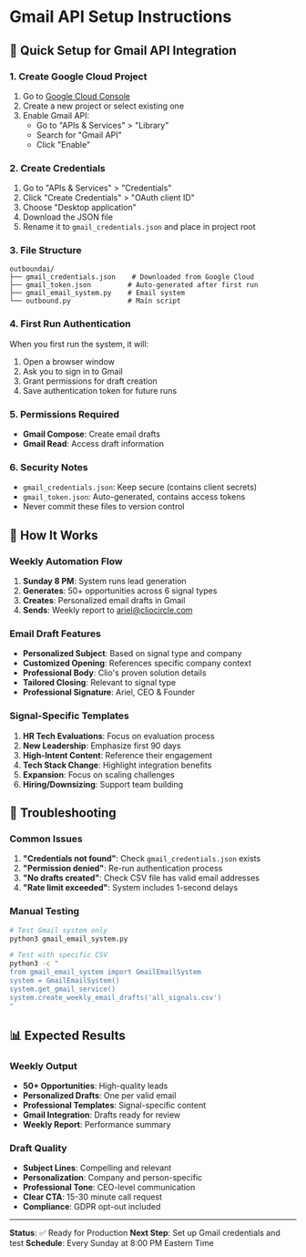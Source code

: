 # Gmail API Setup Instructions

## 🚀 Quick Setup for Gmail API Integration

### 1. Create Google Cloud Project
1. Go to [Google Cloud Console](https://console.cloud.google.com/)
2. Create a new project or select existing one
3. Enable Gmail API:
   - Go to "APIs & Services" > "Library"
   - Search for "Gmail API"
   - Click "Enable"

### 2. Create Credentials
1. Go to "APIs & Services" > "Credentials"
2. Click "Create Credentials" > "OAuth client ID"
3. Choose "Desktop application"
4. Download the JSON file
5. Rename it to `gmail_credentials.json` and place in project root

### 3. File Structure
```
outboundai/
├── gmail_credentials.json    # Downloaded from Google Cloud
├── gmail_token.json         # Auto-generated after first run
├── gmail_email_system.py    # Email system
└── outbound.py              # Main script
```

### 4. First Run Authentication
When you first run the system, it will:
1. Open a browser window
2. Ask you to sign in to Gmail
3. Grant permissions for draft creation
4. Save authentication token for future runs

### 5. Permissions Required
- **Gmail Compose**: Create email drafts
- **Gmail Read**: Access draft information

### 6. Security Notes
- `gmail_credentials.json`: Keep secure (contains client secrets)
- `gmail_token.json`: Auto-generated, contains access tokens
- Never commit these files to version control

## 📧 How It Works

### Weekly Automation Flow
1. **Sunday 8 PM**: System runs lead generation
2. **Generates**: 50+ opportunities across 6 signal types
3. **Creates**: Personalized email drafts in Gmail
4. **Sends**: Weekly report to ariel@cliocircle.com

### Email Draft Features
- **Personalized Subject**: Based on signal type and company
- **Customized Opening**: References specific company context
- **Professional Body**: Clio's proven solution details
- **Tailored Closing**: Relevant to signal type
- **Professional Signature**: Ariel, CEO & Founder

### Signal-Specific Templates
1. **HR Tech Evaluations**: Focus on evaluation process
2. **New Leadership**: Emphasize first 90 days
3. **High-Intent Content**: Reference their engagement
4. **Tech Stack Change**: Highlight integration benefits
5. **Expansion**: Focus on scaling challenges
6. **Hiring/Downsizing**: Support team building

## 🔧 Troubleshooting

### Common Issues
1. **"Credentials not found"**: Check `gmail_credentials.json` exists
2. **"Permission denied"**: Re-run authentication process
3. **"No drafts created"**: Check CSV file has valid email addresses
4. **"Rate limit exceeded"**: System includes 1-second delays

### Manual Testing
```bash
# Test Gmail system only
python3 gmail_email_system.py

# Test with specific CSV
python3 -c "
from gmail_email_system import GmailEmailSystem
system = GmailEmailSystem()
system.get_gmail_service()
system.create_weekly_email_drafts('all_signals.csv')
"
```

## 📊 Expected Results

### Weekly Output
- **50+ Opportunities**: High-quality leads
- **Personalized Drafts**: One per valid email
- **Professional Templates**: Signal-specific content
- **Gmail Integration**: Drafts ready for review
- **Weekly Report**: Performance summary

### Draft Quality
- **Subject Lines**: Compelling and relevant
- **Personalization**: Company and person-specific
- **Professional Tone**: CEO-level communication
- **Clear CTA**: 15-30 minute call request
- **Compliance**: GDPR opt-out included

---

**Status**: ✅ Ready for Production
**Next Step**: Set up Gmail credentials and test
**Schedule**: Every Sunday at 8:00 PM Eastern Time